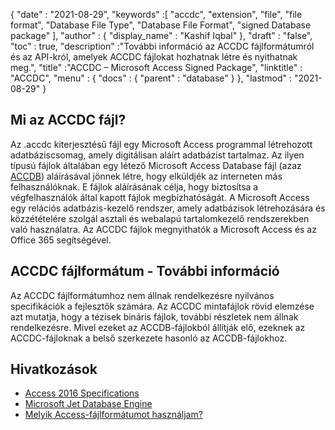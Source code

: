 {
  "date" : "2021-08-29",
  "keywords" :[ "accdc", "extension", "file", "file format", "Database File Type", "Database File Format", "signed Database package" ],
  "author" : {
    "display_name" : "Kashif Iqbal"
},
  "draft" : "false",
  "toc" : true,
  "description" :"További információ az ACCDC fájlformátumról és az API-król, amelyek ACCDC fájlokat hozhatnak létre és nyithatnak meg.",
  "title" :"ACCDC – Microsoft Access Signed Package",
  "linktitle" : "ACCDC",
  "menu" : {
    "docs" : {
      "parent" : "database"
}
},
  "lastmod" : "2021-08-29"
}

## Mi az ACCDC fájl?

Az .accdc kiterjesztésű fájl egy Microsoft Access programmal létrehozott adatbáziscsomag, amely digitálisan aláírt adatbázist tartalmaz. Az ilyen típusú fájlok általában egy létező Microsoft Access Database fájl (azaz [ACCDB](/hu/database/accdb/)) aláírásával jönnek létre, hogy elküldjék az interneten más felhasználóknak. E fájlok aláírásának célja, hogy biztosítsa a végfelhasználók által kapott fájlok megbízhatóságát. A Microsoft Access egy relációs adatbázis-kezelő rendszer, amely adatbázisok létrehozására és közzétételére szolgál asztali és webalapú tartalomkezelő rendszerekben való használatra. Az ACCDC fájlok megnyithatók a Microsoft Access és az Office 365 segítségével.

## ACCDC fájlformátum - További információ

Az ACCDC fájlformátumhoz nem állnak rendelkezésre nyilvános specifikációk a fejlesztők számára. Az ACCDC mintafájlok rövid elemzése azt mutatja, hogy a tézisek bináris fájlok, további részletek nem állnak rendelkezésre. Mivel ezeket az ACCDB-fájlokból állítják elő, ezeknek az ACCDC-fájloknak a belső szerkezete hasonló az ACCDB-fájlokhoz.

## Hivatkozások

* [Access 2016 Specifications](https://support.microsoft.com/en-us/office/access-specifications-0cf3c66f-9cf2-4e32-9568-98c1025bb47c)
* [Microsoft Jet Database Engine](https://en.wikipedia.org/wiki/Microsoft_Jet_Database_Engine)
* [Melyik Access-fájlformátumot használjam?](https://support.microsoft.com/en-us/office/which-access-file-format-should-i-use-012d9ab3-d14c-479e-b617-be66f9070b41)

